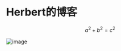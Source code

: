 # Herbert的博客


$$
a^2+b^2=c^2
\tag{1-1}
$$

![image](https://user-images.githubusercontent.com/7811809/197127035-63f2c62d-980b-41aa-89d4-176ad0779178.png)

